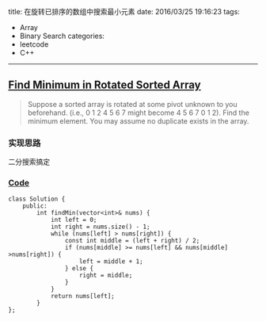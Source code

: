 title: 在旋转已排序的数组中搜索最小元素
date: 2016/03/25 19:16:23
tags:
- Array
- Binary Search
categories:
- leetcode
- C++

---
## [Find Minimum in Rotated Sorted Array](https://leetcode.com/problems/find-minimum-in-rotated-sorted-array/)
> Suppose a sorted array is rotated at some pivot unknown to you beforehand.
> (i.e., 0 1 2 4 5 6 7 might become 4 5 6 7 0 1 2).
> Find the minimum element.
> You may assume no duplicate exists in the array.

### 实现思路
二分搜索搞定

### [Code](https://github.com/Finalcheat/leetcode/blob/master/src/Find-Minimum-in-Rotated-Sorted-Array.cpp)
```
class Solution {
    public:
        int findMin(vector<int>& nums) {
            int left = 0;
            int right = nums.size() - 1;
            while (nums[left] > nums[right]) {
                const int middle = (left + right) / 2;
                if (nums[middle] >= nums[left] && nums[middle] >nums[right]) {
                    left = middle + 1;
                } else {
                    right = middle;
                }
            }
            return nums[left];
        }
};
```
